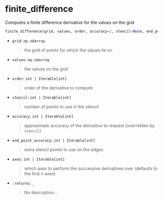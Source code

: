 # <a id="McUtils.Zachary.Taylor.FiniteDifferenceFunction.finite_difference">finite_difference</a>

Computes a finite difference derivative for the values on the grid

```python
finite_difference(grid, values, order, accuracy=2, stencil=None, end_point_accuracy=1, axes=None, dtype='float64', **kw): 
```

- `grid`: `np.ndarray`
    >the grid of points for which the vlaues lie on
- `values`: `np.ndarray`
    >the values on the grid
- `order`: `int | Iterable[int]`
    >order of the derivative to compute
- `stencil`: `int | Iterable[int]`
    >number of points to use in the stencil
- `accuracy`: `int | Iterable[int]`
    >approximate accuracy of the derivative to request (overridden by `stencil`)
- `end_point_accuracy`: `int | Iterable[int]`
    >extra stencil points to use on the edges
- `axes`: `int | Iterable[int]`
    >which axes to perform the successive derivatives over (defaults to the first _n_ axes)
- `:returns`: `_`
    >No description...



